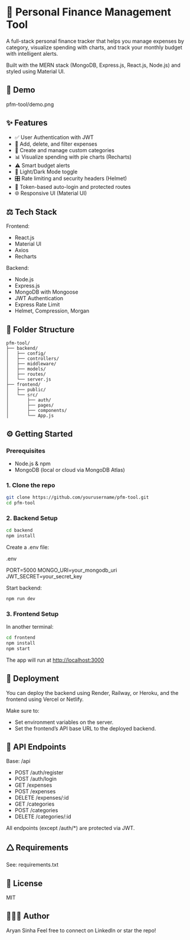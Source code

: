 # 💼 Personal Finance Management Tool

A full-stack personal finance tracker that helps you manage expenses by category, visualize spending with charts, and track your monthly budget with intelligent alerts.

Built with the MERN stack (MongoDB, Express.js, React.js, Node.js) and styled using Material UI.

## 📸 Demo
pfm-tool/demo.png

## ✨ Features

* ✅ User Authentication with JWT
* 💸 Add, delete, and filter expenses
* 🯞 Create and manage custom categories
* 📊 Visualize spending with pie charts (Recharts)
* ⚠️ Smart budget alerts
* 🌙 Light/Dark Mode toggle
* 🎛️ Rate limiting and security headers (Helmet)
* 🧠 Token-based auto-login and protected routes
* 🌐 Responsive UI (Material UI)

## ⚖️ Tech Stack

Frontend:

* React.js
* Material UI
* Axios
* Recharts

Backend:

* Node.js
* Express.js
* MongoDB with Mongoose
* JWT Authentication
* Express Rate Limit
* Helmet, Compression, Morgan

## 📁 Folder Structure

```
pfm-tool/
├── backend/
│   ├── config/
│   ├── controllers/
│   ├── middleware/
│   ├── models/
│   ├── routes/
│   └── server.js
├── frontend/
│   ├── public/
│   └── src/
│       ├── auth/
│       ├── pages/
│       ├── components/
│       └── App.js
```

## ⚙️ Getting Started

### Prerequisites

* Node.js & npm
* MongoDB (local or cloud via MongoDB Atlas)

### 1. Clone the repo

```bash
git clone https://github.com/yourusername/pfm-tool.git
cd pfm-tool
```

### 2. Backend Setup

```bash
cd backend
npm install
```

Create a .env file:

.env

PORT=5000
MONGO\_URI=your\_mongodb\_uri
JWT\_SECRET=your\_secret\_key

Start backend:

```bash
npm run dev
```

### 3. Frontend Setup

In another terminal:

```bash
cd frontend
npm install
npm start
```

The app will run at [http://localhost:3000](http://localhost:3000)

## 🚀 Deployment

You can deploy the backend using Render, Railway, or Heroku, and the frontend using Vercel or Netlify.

Make sure to:

* Set environment variables on the server.
* Set the frontend’s API base URL to the deployed backend.

## 🧪 API Endpoints

Base: /api

* POST /auth/register
* POST /auth/login
* GET /expenses
* POST /expenses
* DELETE /expenses/\:id
* GET /categories
* POST /categories
* DELETE /categories/\:id

All endpoints (except /auth/\*) are protected via JWT.

## 🛆 Requirements

See: requirements.txt

## 📄 License

MIT

## 🤛🏼‍♂️ Author

Aryan Sinha
Feel free to connect on LinkedIn or star the repo!
